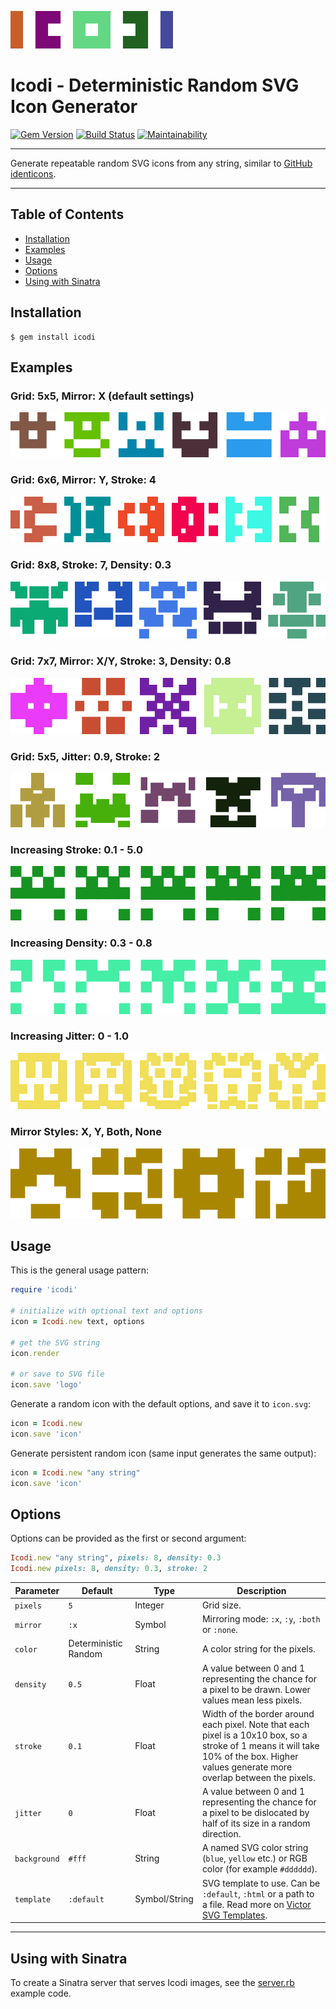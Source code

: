 ![logo](assets/logo.svg)

Icodi - Deterministic Random SVG Icon Generator
==================================================

[![Gem Version](https://badge.fury.io/rb/icodi.svg)](https://badge.fury.io/rb/icodi)
[![Build Status](https://travis-ci.com/DannyBen/icodi.svg?branch=master)](https://travis-ci.com/DannyBen/icodi)
[![Maintainability](https://api.codeclimate.com/v1/badges/0b74be3877413501c7a9/maintainability)](https://codeclimate.com/github/DannyBen/icodi/maintainability)

---

Generate repeatable random SVG icons from any string, similar to 
[GitHub identicons].

---

Table of Contents
--------------------------------------------------

- [Installation](#installation)
- [Examples](#examples)
- [Usage](#usage)
- [Options](#options)
- [Using with Sinatra](#using-with-sinatra)


Installation
--------------------------------------------------

    $ gem install icodi



Examples
--------------------------------------------------

### Grid: 5x5, Mirror: X (default settings)

![strip1](assets/strip_default.svg)

### Grid: 6x6, Mirror: Y, Stroke: 4

![strip2](assets/strip_mirror_y.svg)

### Grid: 8x8, Stroke: 7, Density: 0.3

![strip3](assets/strip_thick_stroke.svg)

### Grid: 7x7, Mirror: X/Y, Stroke: 3, Density: 0.8

![strip4](assets/strip_mirror_both.svg)

### Grid: 5x5, Jitter: 0.9, Stroke: 2

![strip4](assets/strip_jitter.svg)

### Increasing Stroke: 0.1 - 5.0

![strip5](assets/strip_strokes.svg)

### Increasing Density: 0.3 - 0.8

![strip6](assets/strip_densities.svg)

### Increasing Jitter: 0 - 1.0

![strip6](assets/strip_jitters.svg)

### Mirror Styles: X, Y, Both, None

![strip7](assets/strip_mirrors.svg)


Usage
--------------------------------------------------

This is the general usage pattern:

```ruby
require 'icodi'

# initialize with optional text and options
icon = Icodi.new text, options

# get the SVG string
icon.render

# or save to SVG file
icon.save 'logo'
```

Generate a random icon with the default options, and save it to `icon.svg`:

```ruby
icon = Icodi.new
icon.save 'icon'
```

Generate persistent random icon (same input generates the same output):

```ruby
icon = Icodi.new "any string"
icon.save 'icon'
```

Options
--------------------------------------------------

Options can be provided as the first or second argument:

```ruby
Icodi.new "any string", pixels: 8, density: 0.3
Icodi.new pixels: 8, density: 0.3, stroke: 2
```

Parameter   | Default    | Type    | Description
------------|------------|---------|---------------------
`pixels`    | `5`        | Integer | Grid size.
`mirror`    | `:x`       | Symbol  | Mirroring mode: `:x`, `:y`, `:both` or `:none`.
`color`     | Deterministic Random | String | A color string for the pixels.
`density`   | `0.5`      | Float   | A value between 0 and 1 representing the chance for a pixel to be drawn. Lower values mean less pixels.
`stroke`    | `0.1`      | Float   | Width of the border around each pixel. Note that each pixel is a 10x10 box, so a stroke of 1 means it will take 10% of the box. Higher values generate more overlap between the pixels.
`jitter`    | `0`        | Float   | A value between 0 and 1 representing the chance for a pixel to be dislocated by half of its size in a random direction.
`background`| `#fff`     | String  | A named SVG color string (`blue`, `yellow` etc.) or RGB color (for example `#dddddd`).
`template`  | `:default` | Symbol/String | SVG template to use. Can be `:default`, `:html` or a path to a file. Read more on [Victor SVG Templates].

---


Using with Sinatra
--------------------------------------------------

To create a Sinatra server that serves Icodi images, see the 
[server.rb](server.rb) example code.



[GitHub identicons]: https://blog.github.com/2013-08-14-identicons/
[Victor SVG Templates]: https://github.com/DannyBen/victor#svg-templates
